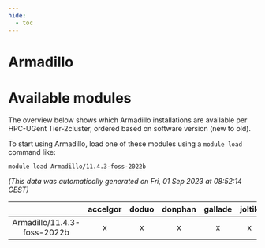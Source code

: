 ```yaml
---
hide:
  - toc
---
```


Armadillo
=========

# Available modules


The overview below shows which Armadillo installations are available per HPC-UGent Tier-2cluster, ordered based on software version (new to old).

To start using Armadillo, load one of these modules using a `module load` command like:

```shell
module load Armadillo/11.4.3-foss-2022b
```

*(This data was automatically generated on Fri, 01 Sep 2023 at 08:52:14 CEST)*  

| |accelgor|doduo|donphan|gallade|joltik|skitty|swalot|victini|
| :---: | :---: | :---: | :---: | :---: | :---: | :---: | :---: | :---: |
|Armadillo/11.4.3-foss-2022b|x|x|x|x|x|x|x|x|
